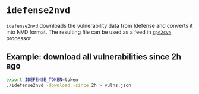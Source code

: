 # `idefense2nvd`

`idefense2nvd` downloads the vulnerability data from Idefense and converts it into NVD format. The resulting file can be used as a feed in [`cpe2cve`](https://github.com/Daviid-P/nvdtools/tree/master/cmd/cpe2cve) processor

## Example: download all vulnerabilities since 2h ago

```bash
export IDEFENSE_TOKEN=token
./idefense2nvd -download -since 2h > vulns.json 
```
